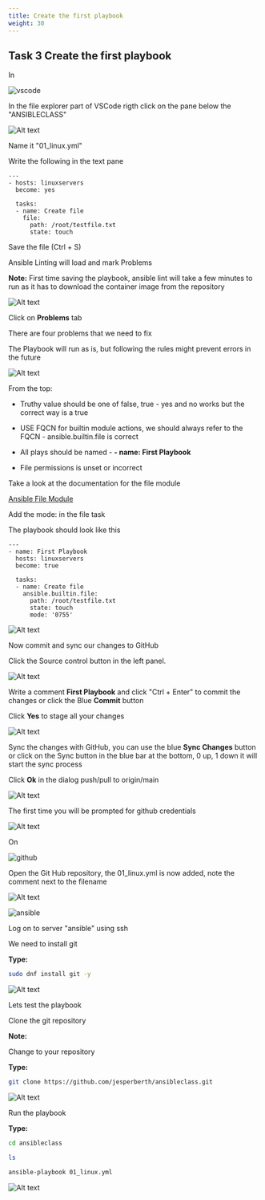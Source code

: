```yaml
---
title: Create the first playbook
weight: 30
---
```


## Task 3 Create the first playbook

In

![vscode](/images/student-vscode.png)

In the file explorer part of VSCode rigth click on the pane below the "ANSIBLECLASS"

![Alt text](images/015_code_newfile.png?raw=true "new file in VSCode")

Name it "01_linux.yml"

Write the following in the text pane

```ansible
---
- hosts: linuxservers
  become: yes

  tasks:
  - name: Create file
    file:
      path: /root/testfile.txt
      state: touch

```

Save the file (Ctrl + S)

Ansible Linting will load and mark Problems

__Note:__ First time saving the playbook, ansible lint will take a few minutes to run as it has to download the container image from the repository

![Alt text](images/016_ansible_lint.png?raw=true "Ansible lint in VSCode")

Click on __Problems__ tab

There are four problems that we need to fix

The Playbook will run as is, but following the rules might prevent errors in the future

![Alt text](images/016_lint_errors.png?raw=true "lint errors")

From the top:

* Truthy value should be one of false, true - yes and no works but the correct way is a true

* USE FQCN for builtin module actions, we should always refer to the FQCN - ansible.builtin.file is correct

* All plays should be named - __- name: First Playbook__

* File permissions is unset or incorrect

Take a look at the documentation for the file module

[Ansible File Module](https://docs.ansible.com/ansible/latest/collections/ansible/builtin/file_module.html)

Add the mode: in the file task

The playbook should look like this

```ansible
---
- name: First Playbook
  hosts: linuxservers
  become: true

  tasks:
  - name: Create file
    ansible.builtin.file:
      path: /root/testfile.txt
      state: touch
      mode: '0755'

```

![Alt text](images/016_code_playbook_fixed.png?raw=true "playbook in VSCode fixed")

Now commit and sync our changes to GitHub

Click the Source control button in the left panel.

![Alt text](images/016_code_playbook.png?raw=true "playbook in VSCode")

Write a comment __First Playbook__ and click "Ctrl + Enter" to commit the changes or click the Blue __Commit__ button

Click __Yes__ to stage all your changes

![Alt text](images/018_code_git_sync.png?raw=true "git sync in VSCode")

Sync the changes with GitHub, you can use the blue __Sync Changes__ button or click on the Sync button in the blue bar at the bottom, 0 up, 1 down it will start the sync process

Click __Ok__ in the dialog push/pull to origin/main

![Alt text](images/018_code_git_sync_button.png?raw=true "git sync in VSCode")

The first time you will be prompted for github credentials

![Alt text](images/019_code_git_sync_login.png?raw=true "git login in VSCode")

On

![github](/images/github.png)

Open the Git Hub repository, the 01_linux.yml is now added, note the comment next to the filename

![Alt text](images/020_github_new.png?raw=true "github new file")

![ansible](/images/ansible.png)

Log on to server "ansible" using ssh

We need to install git

__Type:__

```bash
sudo dnf install git -y
```

![Alt text](images/021_install_git.png?raw=true "install git")

Lets test the playbook

Clone the git repository

__Note:__

Change to your repository

__Type:__

```bash
git clone https://github.com/jesperberth/ansibleclass.git
```

![Alt text](images/022_git_clone.png?raw=true "git clone")

Run the playbook

__Type:__

```bash
cd ansibleclass

ls

ansible-playbook 01_linux.yml 

```

![Alt text](images/023_run_playbook.png?raw=true "Run playbook")
